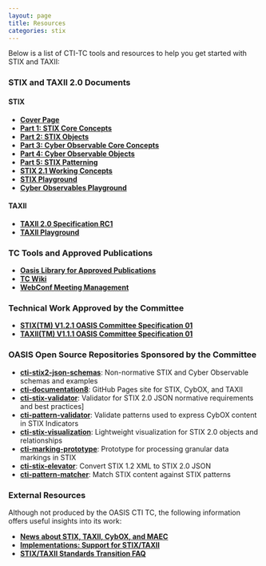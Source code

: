 ```yaml
---
layout: page
title: Resources
categories: stix
---
```


Below is a list of CTI-TC tools and resources to help you get started with STIX and TAXII:

### STIX and TAXII 2.0 Documents

#### STIX
-   [**Cover Page**](https://docs.google.com/document/d/1yvqWaPPnPW-2NiVCLqzRszcx91ffMowfT5MmE9Nsy_w/edit)
-   [**Part 1: STIX Core Concepts**](https://docs.google.com/document/d/1IcA5KhglNdyX3tO17bBluC5nqSf70M5qgK9nuAoYJgw/edit#)
-   [**Part 2: STIX Objects**](https://docs.google.com/document/d/1S5XhY6F5OT599b0OuHtUf8IBzFvNY8RysFHIj93DgsY/edit#)
-   [**Part 3: Cyber Observable Core Concepts**](https://docs.google.com/document/d/1PSGv6Uvo3YyrK354cH0cvdn7gGedbhYJkgNVzwW9E6A/edit#)
-   [**Part 4: Cyber Observable Objects**](https://docs.google.com/document/d/1DdS-NrVTjGJ3wvCJ7dbSlhYeiaWS6G6dOXu2F3POpUs/edit#)
-   [**Part 5: STIX Patterning**](https://docs.google.com/document/d/1suvd7z7YjNKWOwgko-vJ84jfGuxSYZjOQlw5leCswPY/edit#)
-   [**STIX 2.1 Working Concepts**](https://docs.google.com/document/d/15qD9KBQcVcY4FlG9n_VGhqacaeiLlNcQ7zVEjc8I3b4/edit#)
-   [**STIX Playground**](https://docs.google.com/document/d/1wiG6RoNEFaE2lrblfgjpu3RTAJZOK2q0b5OxXCaCV14/edit)
-   [**Cyber Observables Playground**](https://docs.google.com/document/d/1P6k0uqbAYDRpYG5jjgYAKBDEc_iSG0-SGFaXgaPkqyg/edit)

#### TAXII
-   [**TAXII 2.0 Specification RC1**](https://docs.google.com/document/d/1eyhS3-fOlRkDB6N39Md6KZbvbCe3CjQlampiZPg-5u4/edit)
-   [**TAXII Playground**](https://docs.google.com/document/d/11wKWQaJB_8Muin_u4PakSKzXztT0iRaNmvmU8wuafaQ/edit#)

### TC Tools and Approved Publications
-   [**Oasis Library for Approved Publications**](http://docs.oasis-open.org/cti/)
-   [**TC Wiki**](https://wiki.oasis-open.org/cti/)
-   [**WebConf Meeting Management**](http://webconf.soaphub.org/conf/room/OASIS-CTI)

### Technical Work Approved by the Committee
-   [**STIX(TM) V1.2.1 OASIS Committee Specification 01**](https://www.oasis-open.org/standards#stix1.2.1)
-   [**TAXII(TM) V1.1.1 OASIS Committee Specification 01**](https://www.oasis-open.org/standards#taxii1.1.1)

### OASIS Open Source Repositories Sponsored by the Committee
-   [**cti-stix2-json-schemas**](https://github.com/oasis-open/cti-stix2-json-schemas): Non-normative STIX and Cyber Observable schemas and examples
-   [**cti-documentation8**](https://github.com/oasis-open/cti-documentation): GitHub Pages site for STIX, CybOX, and TAXII
-   [**cti-stix-validator**](https://github.com/oasis-open/cti-stix-validator): Validator for STIX 2.0 JSON normative requirements and best practices]
-   [**cti-pattern-validator**](https://github.com/oasis-open/cti-pattern-validator): Validate patterns used to express CybOX content in STIX Indicators
-   [**cti-stix-visualization**](https://github.com/oasis-open/cti-stix-visualization): Lightweight visualization for STIX 2.0 objects and relationships
-   [**cti-marking-prototype**](https://github.com/oasis-open/cti-marking-prototype): Prototype for processing granular data markings in STIX
-   [**cti-stix-elevator**](https://github.com/oasis-open/cti-stix-elevator): Convert STIX 1.2 XML to STIX 2.0 JSON
-   [**cti-pattern-matcher**](https://github.com/oasis-open/cti-pattern-matcher): Match STIX content against STIX patterns

### External Resources
Although not produced by the OASIS CTI TC, the following information offers useful insights into its work:

-   [**News about STIX, TAXII, CybOX, and MAEC**](http://stixproject.tumblr.com/)
-   [**Implementations: Support for STIX/TAXII**](http://stixproject.github.io/supporters/)
-   [**STIX/TAXII Standards Transition FAQ**](https://stixproject.github.io/oasis-faq.pdf)

